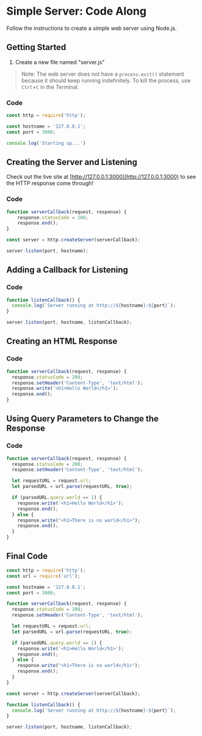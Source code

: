 # Simple Server: Code Along
Follow the instructions to create a simple web server using Node.js.

## Getting Started
1. Create a new file named "server.js"

>Note: The web server does not have a `process.exit()` statement because it should keep running indefinitely. To kill the process, use `Ctrl`+`C` in the Terminal.

### Code
```js
const http = require('http');

const hostname = '127.0.0.1';
const port = 3000;

console.log('Starting up...')
```

## Creating the Server and Listening

Check out the live site at [http://127.0.0.1:3000](http://127.0.0.1:3000) to see the HTTP response come through!

### Code
```js
function serverCallback(request, response) {
    response.statusCode = 200;
    response.end();
}

const server = http.createServer(serverCallback);

server.listen(port, hostname);
```

## Adding a Callback for Listening

### Code
```js
function listenCallback() {
  console.log(`Server running at http://${hostname}:${port}`);
}

server.listen(port, hostname, listenCallback);
```

## Creating an HTML Response

### Code
```js
function serverCallback(request, response) {
  response.statusCode = 200;
  response.setHeader('Content-Type', 'text/html');
  response.write('<h1>Hello World</h1>');
  response.end();
}
```

## Using Query Parameters to Change the Response

### Code
```js
function serverCallback(request, response) {
  response.statusCode = 200;
  response.setHeader('Content-Type', 'text/html');

  let requestURL = request.url;
  let parsedURL = url.parse(requestURL, true);

  if (parsedURL.query.world == 1) {
    response.write('<h1>Hello World</h1>');
    response.end();
  } else {
    response.write("<h1>There is no world</h1>");
    response.end();
  }
}
```

## Final Code
```js
const http = require('http');
const url = require('url');

const hostname = '127.0.0.1';
const port = 3000;

function serverCallback(request, response) {
  response.statusCode = 200;
  response.setHeader('Content-Type', 'text/html');

  let requestURL = request.url;
  let parsedURL = url.parse(requestURL, true);

  if (parsedURL.query.world == 1) {
    response.write('<h1>Hello World</h1>');
    response.end();
  } else {
    response.write("<h1>There is no world</h1>");
    response.end();
  }
}

const server = http.createServer(serverCallback);

function listenCallback() {
  console.log(`Server running at http://${hostname}:${port}`);
}

server.listen(port, hostname, listenCallback);
```